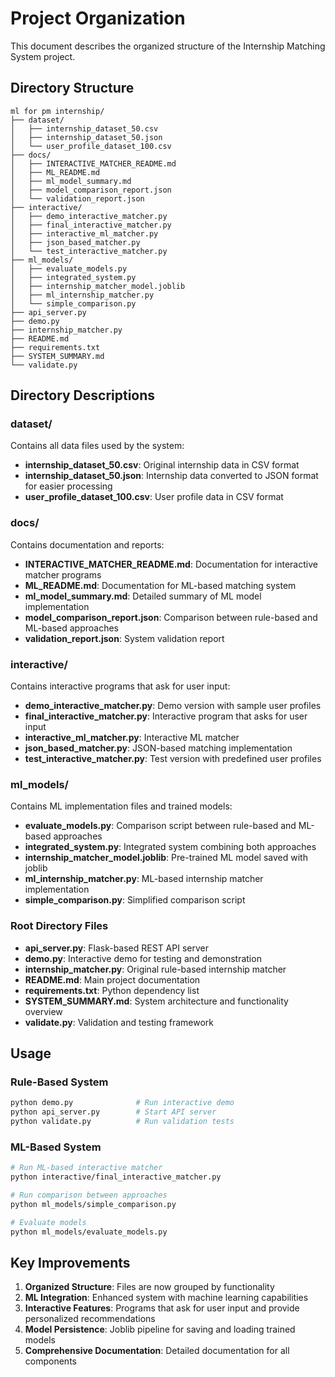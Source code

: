 # Project Organization

This document describes the organized structure of the Internship Matching System project.

## Directory Structure

```
ml for pm internship/
├── dataset/
│   ├── internship_dataset_50.csv
│   ├── internship_dataset_50.json
│   └── user_profile_dataset_100.csv
├── docs/
│   ├── INTERACTIVE_MATCHER_README.md
│   ├── ML_README.md
│   ├── ml_model_summary.md
│   ├── model_comparison_report.json
│   └── validation_report.json
├── interactive/
│   ├── demo_interactive_matcher.py
│   ├── final_interactive_matcher.py
│   ├── interactive_ml_matcher.py
│   ├── json_based_matcher.py
│   └── test_interactive_matcher.py
├── ml_models/
│   ├── evaluate_models.py
│   ├── integrated_system.py
│   ├── internship_matcher_model.joblib
│   ├── ml_internship_matcher.py
│   └── simple_comparison.py
├── api_server.py
├── demo.py
├── internship_matcher.py
├── README.md
├── requirements.txt
├── SYSTEM_SUMMARY.md
└── validate.py
```

## Directory Descriptions

### dataset/
Contains all data files used by the system:
- **internship_dataset_50.csv**: Original internship data in CSV format
- **internship_dataset_50.json**: Internship data converted to JSON format for easier processing
- **user_profile_dataset_100.csv**: User profile data in CSV format

### docs/
Contains documentation and reports:
- **INTERACTIVE_MATCHER_README.md**: Documentation for interactive matcher programs
- **ML_README.md**: Documentation for ML-based matching system
- **ml_model_summary.md**: Detailed summary of ML model implementation
- **model_comparison_report.json**: Comparison between rule-based and ML-based approaches
- **validation_report.json**: System validation report

### interactive/
Contains interactive programs that ask for user input:
- **demo_interactive_matcher.py**: Demo version with sample user profiles
- **final_interactive_matcher.py**: Interactive program that asks for user input
- **interactive_ml_matcher.py**: Interactive ML matcher
- **json_based_matcher.py**: JSON-based matching implementation
- **test_interactive_matcher.py**: Test version with predefined user profiles

### ml_models/
Contains ML implementation files and trained models:
- **evaluate_models.py**: Comparison script between rule-based and ML-based approaches
- **integrated_system.py**: Integrated system combining both approaches
- **internship_matcher_model.joblib**: Pre-trained ML model saved with joblib
- **ml_internship_matcher.py**: ML-based internship matcher implementation
- **simple_comparison.py**: Simplified comparison script

### Root Directory Files
- **api_server.py**: Flask-based REST API server
- **demo.py**: Interactive demo for testing and demonstration
- **internship_matcher.py**: Original rule-based internship matcher
- **README.md**: Main project documentation
- **requirements.txt**: Python dependency list
- **SYSTEM_SUMMARY.md**: System architecture and functionality overview
- **validate.py**: Validation and testing framework

## Usage

### Rule-Based System
```bash
python demo.py              # Run interactive demo
python api_server.py        # Start API server
python validate.py          # Run validation tests
```

### ML-Based System
```bash
# Run ML-based interactive matcher
python interactive/final_interactive_matcher.py

# Run comparison between approaches
python ml_models/simple_comparison.py

# Evaluate models
python ml_models/evaluate_models.py
```

## Key Improvements

1. **Organized Structure**: Files are now grouped by functionality
2. **ML Integration**: Enhanced system with machine learning capabilities
3. **Interactive Features**: Programs that ask for user input and provide personalized recommendations
4. **Model Persistence**: Joblib pipeline for saving and loading trained models
5. **Comprehensive Documentation**: Detailed documentation for all components